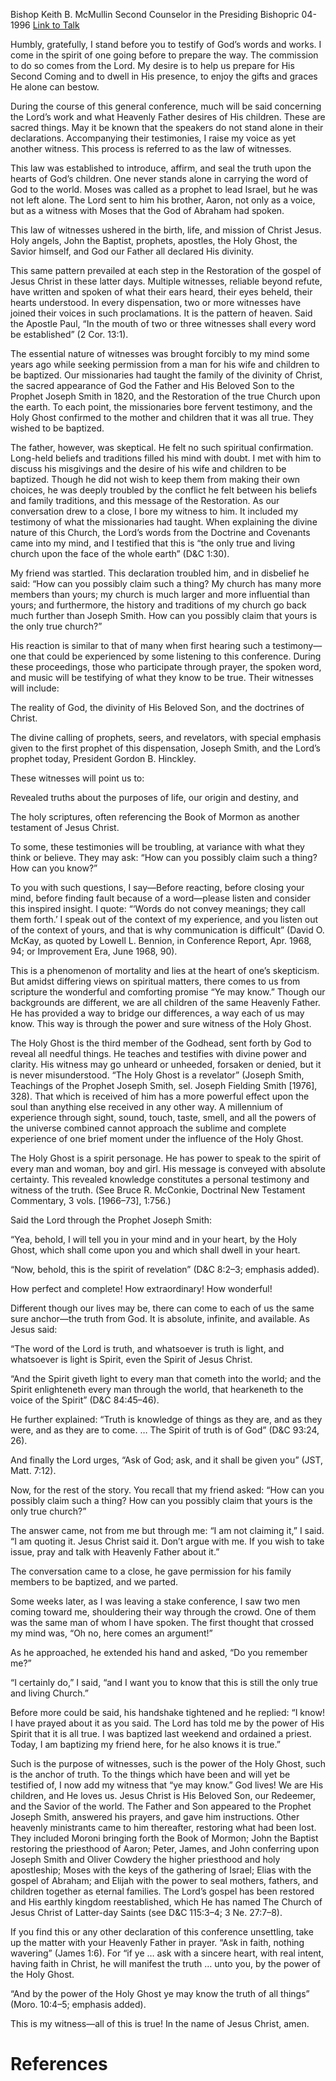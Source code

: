 Bishop Keith B. McMullin
Second Counselor in the Presiding Bishopric
04-1996
[Link to Talk](https://www.churchofjesuschrist.org/study/general-conference/1996/04/ye-may-know?lang=eng)

Humbly, gratefully, I stand before you to testify of God’s words and works. I come in the spirit of one going before to prepare the way. The commission to do so comes from the Lord. My desire is to help us prepare for His Second Coming and to dwell in His presence, to enjoy the gifts and graces He alone can bestow.

During the course of this general conference, much will be said concerning the Lord’s work and what Heavenly Father desires of His children. These are sacred things. May it be known that the speakers do not stand alone in their declarations. Accompanying their testimonies, I raise my voice as yet another witness. This process is referred to as the law of witnesses.

This law was established to introduce, affirm, and seal the truth upon the hearts of God’s children. One never stands alone in carrying the word of God to the world. Moses was called as a prophet to lead Israel, but he was not left alone. The Lord sent to him his brother, Aaron, not only as a voice, but as a witness with Moses that the God of Abraham had spoken.

This law of witnesses ushered in the birth, life, and mission of Christ Jesus. Holy angels, John the Baptist, prophets, apostles, the Holy Ghost, the Savior himself, and God our Father all declared His divinity.

This same pattern prevailed at each step in the Restoration of the gospel of Jesus Christ in these latter days. Multiple witnesses, reliable beyond refute, have written and spoken of what their ears heard, their eyes beheld, their hearts understood. In every dispensation, two or more witnesses have joined their voices in such proclamations. It is the pattern of heaven. Said the Apostle Paul, “In the mouth of two or three witnesses shall every word be established” (2 Cor. 13:1).

The essential nature of witnesses was brought forcibly to my mind some years ago while seeking permission from a man for his wife and children to be baptized. Our missionaries had taught the family of the divinity of Christ, the sacred appearance of God the Father and His Beloved Son to the Prophet Joseph Smith in 1820, and the Restoration of the true Church upon the earth. To each point, the missionaries bore fervent testimony, and the Holy Ghost confirmed to the mother and children that it was all true. They wished to be baptized.

The father, however, was skeptical. He felt no such spiritual confirmation. Long-held beliefs and traditions filled his mind with doubt. I met with him to discuss his misgivings and the desire of his wife and children to be baptized. Though he did not wish to keep them from making their own choices, he was deeply troubled by the conflict he felt between his beliefs and family traditions, and this message of the Restoration. As our conversation drew to a close, I bore my witness to him. It included my testimony of what the missionaries had taught. When explaining the divine nature of this Church, the Lord’s words from the Doctrine and Covenants came into my mind, and I testified that this is “the only true and living church upon the face of the whole earth” (D&C 1:30).

My friend was startled. This declaration troubled him, and in disbelief he said: “How can you possibly claim such a thing? My church has many more members than yours; my church is much larger and more influential than yours; and furthermore, the history and traditions of my church go back much further than Joseph Smith. How can you possibly claim that yours is the only true church?”

His reaction is similar to that of many when first hearing such a testimony—one that could be experienced by some listening to this conference. During these proceedings, those who participate through prayer, the spoken word, and music will be testifying of what they know to be true. Their witnesses will include:





The reality of God, the divinity of His Beloved Son, and the doctrines of Christ.





The divine calling of prophets, seers, and revelators, with special emphasis given to the first prophet of this dispensation, Joseph Smith, and the Lord’s prophet today, President Gordon B. Hinckley.





These witnesses will point us to:





Revealed truths about the purposes of life, our origin and destiny, and





The holy scriptures, often referencing the Book of Mormon as another testament of Jesus Christ.





To some, these testimonies will be troubling, at variance with what they think or believe. They may ask: “How can you possibly claim such a thing? How can you know?”

To you with such questions, I say—Before reacting, before closing your mind, before finding fault because of a word—please listen and consider this inspired insight. I quote: “‘Words do not convey meanings; they call them forth.’ I speak out of the context of my experience, and you listen out of the context of yours, and that is why communication is difficult” (David O. McKay, as quoted by Lowell L. Bennion, in Conference Report, Apr. 1968, 94; or Improvement Era, June 1968, 90).

This is a phenomenon of mortality and lies at the heart of one’s skepticism. But amidst differing views on spiritual matters, there comes to us from scripture the wonderful and comforting promise “Ye may know.” Though our backgrounds are different, we are all children of the same Heavenly Father. He has provided a way to bridge our differences, a way each of us may know. This way is through the power and sure witness of the Holy Ghost.

The Holy Ghost is the third member of the Godhead, sent forth by God to reveal all needful things. He teaches and testifies with divine power and clarity. His witness may go unheard or unheeded, forsaken or denied, but it is never misunderstood. “The Holy Ghost is a revelator” (Joseph Smith, Teachings of the Prophet Joseph Smith, sel. Joseph Fielding Smith [1976], 328). That which is received of him has a more powerful effect upon the soul than anything else received in any other way. A millennium of experience through sight, sound, touch, taste, smell, and all the powers of the universe combined cannot approach the sublime and complete experience of one brief moment under the influence of the Holy Ghost.

The Holy Ghost is a spirit personage. He has power to speak to the spirit of every man and woman, boy and girl. His message is conveyed with absolute certainty. This revealed knowledge constitutes a personal testimony and witness of the truth. (See Bruce R. McConkie, Doctrinal New Testament Commentary, 3 vols. [1966–73], 1:756.)

Said the Lord through the Prophet Joseph Smith:

“Yea, behold, I will tell you in your mind and in your heart, by the Holy Ghost, which shall come upon you and which shall dwell in your heart.

“Now, behold, this is the spirit of revelation” (D&C 8:2–3; emphasis added).

How perfect and complete! How extraordinary! How wonderful!

Different though our lives may be, there can come to each of us the same sure anchor—the truth from God. It is absolute, infinite, and available. As Jesus said:

“The word of the Lord is truth, and whatsoever is truth is light, and whatsoever is light is Spirit, even the Spirit of Jesus Christ.

“And the Spirit giveth light to every man that cometh into the world; and the Spirit enlighteneth every man through the world, that hearkeneth to the voice of the Spirit” (D&C 84:45–46).

He further explained: “Truth is knowledge of things as they are, and as they were, and as they are to come. … The Spirit of truth is of God” (D&C 93:24, 26).

And finally the Lord urges, “Ask of God; ask, and it shall be given you” (JST, Matt. 7:12).

Now, for the rest of the story. You recall that my friend asked: “How can you possibly claim such a thing? How can you possibly claim that yours is the only true church?”

The answer came, not from me but through me: “I am not claiming it,” I said. “I am quoting it. Jesus Christ said it. Don’t argue with me. If you wish to take issue, pray and talk with Heavenly Father about it.”

The conversation came to a close, he gave permission for his family members to be baptized, and we parted.

Some weeks later, as I was leaving a stake conference, I saw two men coming toward me, shouldering their way through the crowd. One of them was the same man of whom I have spoken. The first thought that crossed my mind was, “Oh no, here comes an argument!”

As he approached, he extended his hand and asked, “Do you remember me?”

“I certainly do,” I said, “and I want you to know that this is still the only true and living Church.”

Before more could be said, his handshake tightened and he replied: “I know! I have prayed about it as you said. The Lord has told me by the power of His Spirit that it is all true. I was baptized last weekend and ordained a priest. Today, I am baptizing my friend here, for he also knows it is true.”

Such is the purpose of witnesses, such is the power of the Holy Ghost, such is the anchor of truth. To the things which have been and will yet be testified of, I now add my witness that “ye may know.” God lives! We are His children, and He loves us. Jesus Christ is His Beloved Son, our Redeemer, and the Savior of the world. The Father and Son appeared to the Prophet Joseph Smith, answered his prayers, and gave him instructions. Other heavenly ministrants came to him thereafter, restoring what had been lost. They included Moroni bringing forth the Book of Mormon; John the Baptist restoring the priesthood of Aaron; Peter, James, and John conferring upon Joseph Smith and Oliver Cowdery the higher priesthood and holy apostleship; Moses with the keys of the gathering of Israel; Elias with the gospel of Abraham; and Elijah with the power to seal mothers, fathers, and children together as eternal families. The Lord’s gospel has been restored and His earthly kingdom reestablished, which He has named The Church of Jesus Christ of Latter-day Saints (see D&C 115:3–4; 3 Ne. 27:7–8).

If you find this or any other declaration of this conference unsettling, take up the matter with your Heavenly Father in prayer. “Ask in faith, nothing wavering” (James 1:6). For “if ye … ask with a sincere heart, with real intent, having faith in Christ, he will manifest the truth … unto you, by the power of the Holy Ghost.

“And by the power of the Holy Ghost ye may know the truth of all things” (Moro. 10:4–5; emphasis added).

This is my witness—all of this is true! In the name of Jesus Christ, amen.

# References
